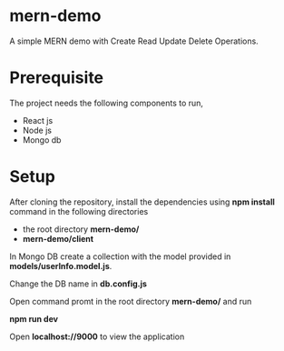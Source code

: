 # mern-demo

A simple MERN demo with Create Read Update Delete Operations.

# Prerequisite
The project needs the following components to run,

- React js
- Node js
- Mongo db

# Setup
After cloning the repository, install the dependencies using
**npm install** command in the following directories

- the root directory  **mern-demo/**
- **mern-demo/client**

In Mongo DB create a collection with the model provided in **models/userInfo.model.js**.

Change the DB name in **db.config.js**

Open command promt in the root directory **mern-demo/** and run

 **npm run dev**
 
Open **localhost://9000** to view the application
